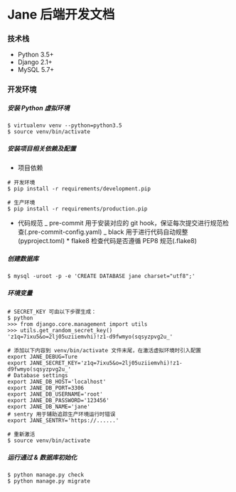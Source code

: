 # Jane 后端开发文档

### 技术栈

- Python 3.5+
- Django 2.1+
- MySQL 5.7+

### 开发环境

##### 安装 Python 虚拟环境

```
$ virtualenv venv --python=python3.5
$ source venv/bin/activate
```

##### 安装项目相关依赖及配置

- 项目依赖

```
# 开发环境
$ pip install -r requirements/development.pip

# 生产环境
$ pip install -r requirements/production.pip
```

- 代码规范
  _ pre-commit 用于安装对应的 git hook，保证每次提交进行规范检查(.pre-commit-config.yaml)
  _ black 用于进行代码自动规整(pyproject.toml) \* flake8 检查代码是否遵循 PEP8 规范(.flake8)

##### 创建数据库

```
$ mysql -uroot -p -e 'CREATE DATABASE jane charset="utf8";'
```

##### 环境变量

```
# SECRET_KEY 可由以下步骤生成：
$ python
>>> from django.core.management import utils
>>> utils.get_random_secret_key()
'z1q=7ixu5&o=2lj05uziiemvhi)!z1-d9fwmyo(sqsyzpvg2u_'

# 添加以下内容到 venv/bin/activate 文件末尾，在激活虚拟环境时引入配置
export JANE_DEBUG=Ture
export JANE_SECRET_KEY='z1q=7ixu5&o=2lj05uziiemvhi)!z1-d9fwmyo(sqsyzpvg2u_'
# Database settings
export JANE_DB_HOST='localhost'
export JANE_DB_PORT=3306
export JANE_DB_USERNAME='root'
export JANE_DB_PASSWORD='123456'
export JANE_DB_NAME='jane'
# sentry 用于辅助追踪生产环境运行时错误
export JANE_SENTRY='https://......'

# 重新激活
$ source venv/bin/activate
```

##### 运行通过 & 数据库初始化

```
$ python manage.py check
$ python manage.py migrate
```
